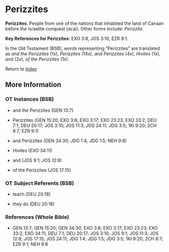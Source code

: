 # Perizzites
**Perizzites**. 
People from one of the nations that inhabited the land of Canaan before the Israelite conquest (acai). 
Other forms include: 
*Perizzite*. 


**Key References for Perizzites**: 
EXO 3:8, JOS 3:10, EZR 9:1. 


In the Old Testament (BSB), words representing “Perizzites” are translated as 
*and the Perizzites* (1x), *Perizzites* (14x), *and Perizzites* (4x), *Hivites* (1x), *and* (2x), *of the Perizzites* (1x). 




Return to [Index](00-Index.md)

## More Information

### OT Instances (BSB)

* and the Perizzites (GEN 13:7)

* Perizzites (GEN 15:20; EXO 3:8; EXO 3:17; EXO 23:23; EXO 33:2; DEU 7:1; DEU 20:17; JOS 3:10; JOS 11:3; JOS 24:11; JDG 3:5; 1KI 9:20; 2CH 8:7; EZR 9:1)

* and Perizzites (GEN 34:30; JDG 1:4; JDG 1:5; NEH 9:8)

* Hivites (EXO 34:11)

* and (JOS 9:1; JOS 12:8)

* of the Perizzites (JOS 17:15)



### OT Subject Referents (BSB)

* teach (DEU 20:18)

* they do (DEU 20:18)



### References (Whole Bible)

* GEN 13:7; GEN 15:20; GEN 34:30; EXO 3:8; EXO 3:17; EXO 23:23; EXO 33:2; EXO 34:11; DEU 7:1; DEU 20:17; JOS 3:10; JOS 9:1; JOS 11:3; JOS 12:8; JOS 17:15; JOS 24:11; JDG 1:4; JDG 1:5; JDG 3:5; 1KI 9:20; 2CH 8:7; EZR 9:1; NEH 9:8



